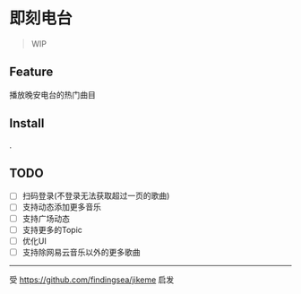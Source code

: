 # 即刻电台
> WIP

## Feature

播放晚安电台的热门曲目

## Install

.

## TODO

- [ ] 扫码登录(不登录无法获取超过一页的歌曲)
- [ ] 支持动态添加更多音乐
- [ ] 支持广场动态
- [ ] 支持更多的Topic
- [ ] 优化UI
- [ ] 支持除网易云音乐以外的更多歌曲

---

受 https://github.com/findingsea/jikeme 启发

